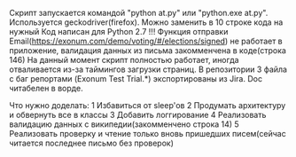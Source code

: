 Скрипт запускается командой "python at.py" или "python.exe at.py".
Используется geckodriver(firefox). Можно заменить в 10 строке кода на нужный
Код написан для Python 2.7 !!!
Функция отправки Email(https://exonum.com/demo/voting/#/elections/signed) не работает в приложение, валидация данных из письма закомменчена в коде(строка 146)
На данный момент скрипт полностью работает, иногда отваливается из-за таймингов загрузки страниц.
В репозитории 3 файла с баг репортами (Exonum Test Trial.\*) экспортированы из Jira. Doc читабелен в ворде.


Что нужно доделать:
1 Избавиться от sleep'ов
2 Продумать архитектуру и обвернуть все в классы
3 Добавить логгирование
4 Реализовать валидацию данных с википедии(закомменчено строка 14)
5 Реализовать проверку и чтение только вновь пришедших писем(сейчас читается последнее письмо без проверок)
